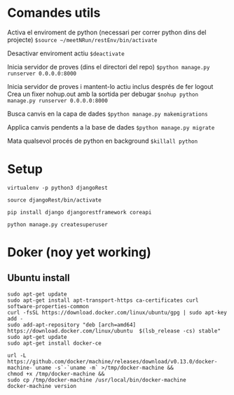 # Comandes utils

Activa el enviroment de python (necessari per correr python dins del projecte)
`$source ~/meetNRun/restEnv/bin/activate`

Desactivar enviroment actiu
`$deactivate`

Inicia servidor de proves (dins el directori del repo)
`$python manage.py runserver 0.0.0.0:8000`

Inicia servidor de proves i mantent-lo actiu inclus després de fer logout
Crea un fixer nohup.out amb la sortida per debugar
`$nohup python manage.py runserver 0.0.0.0:8000`

Busca canvis en la capa de dades
`$python manage.py makemigrations`

Applica canvis pendents a la base de dades
`$python manage.py migrate`

Mata qualsevol procés de python en background
`$killall python`

# Setup

`virtualenv -p python3 djangoRest`

`source djangoRest/bin/activate`

`pip install django djangorestframework coreapi`

`python manage.py createsuperuser`

# Doker (noy yet working)

## Ubuntu install
```
sudo apt-get update
sudo apt-get install apt-transport-https ca-certificates curl software-properties-common
curl -fsSL https://download.docker.com/linux/ubuntu/gpg | sudo apt-key add -
sudo add-apt-repository "deb [arch=amd64] https://download.docker.com/linux/ubuntu  $(lsb_release -cs) stable"
sudo apt-get update
sudo apt-get install docker-ce

url -L https://github.com/docker/machine/releases/download/v0.13.0/docker-machine-`uname -s`-`uname -m` >/tmp/docker-machine &&
chmod +x /tmp/docker-machine &&
sudo cp /tmp/docker-machine /usr/local/bin/docker-machine
docker-machine version
```